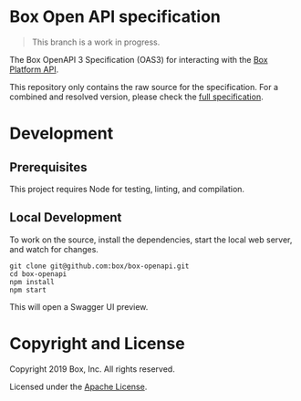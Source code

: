 # Box Open API specification

> This branch is a work in progress.

The Box OpenAPI 3 Specification (OAS3) for interacting with the
[Box Platform API](https://developers.box.com/).

This repository only contains the raw source for the specification. For a combined and resolved version, please check the [full specification](https://opensource.box.com/box-openapi/openapi.json).

# Development

## Prerequisites

This project requires Node for testing, linting, and compilation.

## Local Development

To work on the source, install the dependencies, start the local web server, and watch for changes.

```
git clone git@github.com:box/box-openapi.git
cd box-openapi
npm install
npm start
```

This will open a Swagger UI preview.


# Copyright and License

Copyright 2019 Box, Inc. All rights reserved.

Licensed under the [Apache License](LICENSE).
